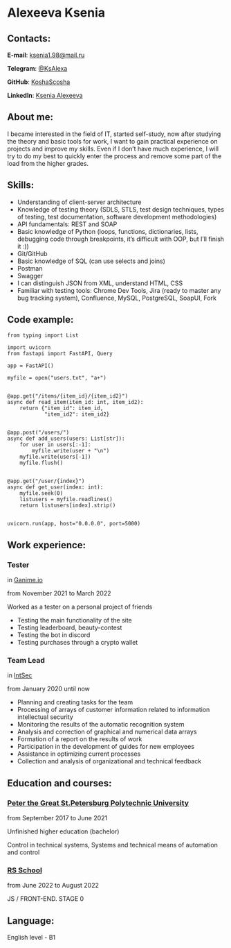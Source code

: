 # Alexeeva Ksenia
## Contacts:
**E-mail**: ksenia1.98@mail.ru

**Telegram**: [@KsAlexa](https://t.me/KsAlexa)

**GitHub**: [KoshaScosha](https://github.com/KoshaScosha)

**LinkedIn**: [Ksenia Alexeeva](https://www.linkedin.com/in/ksenia-alexeeva-203929233/)
## About me:
I became interested in the field of IT, started self-study, now after studying the theory and basic tools for work, I want to gain practical experience on projects and improve my skills. Even if I don’t have much experience, I will try to do my best to quickly enter the process and remove some part of the load from the higher grades.
## Skills:
- Understanding of client-server architecture
- Knowledge of testing theory (SDLS, STLS, test design techniques, types of testing, test documentation, software development methodologies)
- API fundamentals: REST and SOAP
- Basic knowledge of Python (loops, functions, dictionaries, lists, debugging code through breakpoints, it’s difficult with OOP, but I’ll finish it :))
- Git/GitHub
- Basic knowledge of SQL (can use selects and joins)
- Postman
- Swagger
- I can distinguish JSON from XML, understand HTML, CSS
- Familiar with testing tools: Chrome Dev Tools, Jira (ready to master any bug tracking system), Confluence, MySQL, PostgreSQL, SoapUI, Fork
## Code example:
```
from typing import List

import uvicorn
from fastapi import FastAPI, Query

app = FastAPI()

myfile = open("users.txt", "a+")


@app.get("/items/{item_id}/{item_id2}")
async def read_item(item_id: int, item_id2):
    return {"item_id": item_id,
            "item_id2": item_id2}


@app.post("/users/")
async def add_users(users: List[str]):
    for user in users[:-1]:
        myfile.write(user + "\n")
    myfile.write(users[-1])
    myfile.flush()


@app.get("/user/{index}")
async def get_user(index: int):
    myfile.seek(0)
    listusers = myfile.readlines()
    return listusers[index].strip()


uvicorn.run(app, host="0.0.0.0", port=5000)
```
## Work experience:
### Tester
in [Ganime.io](https://ganime.io/)

from November 2021 to March 2022

Worked as a tester on a personal project of friends 
- Testing the main functionality of the site
- Testing leaderboard, beauty-contest
- Testing the bot in discord
- Testing purchases through a crypto wallet

### Team Lead
in [IntSec](https://www.int-sec.ru/)

from January 2020 until now

- Planning and creating tasks for the team
- Processing of arrays of customer information related to information intellectual security
- Monitoring the results of the automatic recognition system
- Analysis and correction of graphical and numerical data arrays
- Formation of a report on the results of work
- Participation in the development of guides for new employees
- Assistance in optimizing current processes
- Collection and analysis of organizational and technical feedback

## Education and courses:
### [Peter the Great St.Petersburg Polytechnic University](https://www.spbstu.ru/)
from September 2017 to June 2021

Unfinished higher education (bachelor)

Control in technical systems, Systems and technical means of automation and control

### [RS School](https://rs.school/)
from June 2022 to August 2022

JS / FRONT-END. STAGE 0

## Language:
English level - B1